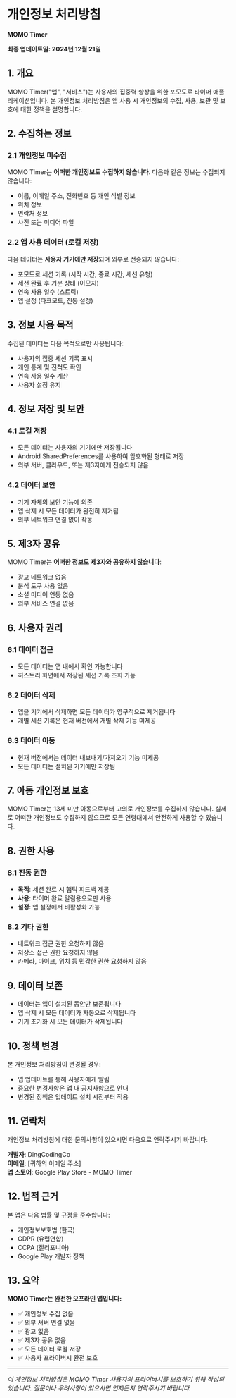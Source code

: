 # 개인정보 처리방침

**MOMO Timer**

**최종 업데이트일: 2024년 12월 21일**

## 1. 개요

MOMO Timer("앱", "서비스")는 사용자의 집중력 향상을 위한 포모도로 타이머 애플리케이션입니다. 본 개인정보 처리방침은 앱 사용 시 개인정보의 수집, 사용, 보관 및 보호에 대한 정책을 설명합니다.

## 2. 수집하는 정보

### 2.1 개인정보 미수집
MOMO Timer는 **어떠한 개인정보도 수집하지 않습니다**. 다음과 같은 정보는 수집되지 않습니다:
- 이름, 이메일 주소, 전화번호 등 개인 식별 정보
- 위치 정보
- 연락처 정보
- 사진 또는 미디어 파일

### 2.2 앱 사용 데이터 (로컬 저장)
다음 데이터는 **사용자 기기에만 저장**되며 외부로 전송되지 않습니다:
- 포모도로 세션 기록 (시작 시간, 종료 시간, 세션 유형)
- 세션 완료 후 기분 상태 (이모지)
- 연속 사용 일수 (스트릭)
- 앱 설정 (다크모드, 진동 설정)

## 3. 정보 사용 목적

수집된 데이터는 다음 목적으로만 사용됩니다:
- 사용자의 집중 세션 기록 표시
- 개인 통계 및 진척도 확인
- 연속 사용 일수 계산
- 사용자 설정 유지

## 4. 정보 저장 및 보안

### 4.1 로컬 저장
- 모든 데이터는 사용자의 기기에만 저장됩니다
- Android SharedPreferences를 사용하여 암호화된 형태로 저장
- 외부 서버, 클라우드, 또는 제3자에게 전송되지 않음

### 4.2 데이터 보안
- 기기 자체의 보안 기능에 의존
- 앱 삭제 시 모든 데이터가 완전히 제거됨
- 외부 네트워크 연결 없이 작동

## 5. 제3자 공유

MOMO Timer는 **어떠한 정보도 제3자와 공유하지 않습니다**:
- 광고 네트워크 없음
- 분석 도구 사용 없음
- 소셜 미디어 연동 없음
- 외부 서비스 연결 없음

## 6. 사용자 권리

### 6.1 데이터 접근
- 모든 데이터는 앱 내에서 확인 가능합니다
- 히스토리 화면에서 저장된 세션 기록 조회 가능

### 6.2 데이터 삭제
- 앱을 기기에서 삭제하면 모든 데이터가 영구적으로 제거됩니다
- 개별 세션 기록은 현재 버전에서 개별 삭제 기능 미제공

### 6.3 데이터 이동
- 현재 버전에서는 데이터 내보내기/가져오기 기능 미제공
- 모든 데이터는 설치된 기기에만 저장됨

## 7. 아동 개인정보 보호

MOMO Timer는 13세 미만 아동으로부터 고의로 개인정보를 수집하지 않습니다. 실제로 어떠한 개인정보도 수집하지 않으므로 모든 연령대에서 안전하게 사용할 수 있습니다.

## 8. 권한 사용

### 8.1 진동 권한
- **목적**: 세션 완료 시 햅틱 피드백 제공
- **사용**: 타이머 완료 알림용으로만 사용
- **설정**: 앱 설정에서 비활성화 가능

### 8.2 기타 권한
- 네트워크 접근 권한 요청하지 않음
- 저장소 접근 권한 요청하지 않음
- 카메라, 마이크, 위치 등 민감한 권한 요청하지 않음

## 9. 데이터 보존

- 데이터는 앱이 설치된 동안만 보존됩니다
- 앱 삭제 시 모든 데이터가 자동으로 삭제됩니다
- 기기 초기화 시 모든 데이터가 삭제됩니다

## 10. 정책 변경

본 개인정보 처리방침이 변경될 경우:
- 앱 업데이트를 통해 사용자에게 알림
- 중요한 변경사항은 앱 내 공지사항으로 안내
- 변경된 정책은 업데이트 설치 시점부터 적용

## 11. 연락처

개인정보 처리방침에 대한 문의사항이 있으시면 다음으로 연락주시기 바랍니다:

**개발자**: DingCodingCo  
**이메일**: [귀하의 이메일 주소]  
**앱 스토어**: Google Play Store - MOMO Timer

## 12. 법적 근거

본 앱은 다음 법률 및 규정을 준수합니다:
- 개인정보보호법 (한국)
- GDPR (유럽연합)
- CCPA (캘리포니아)
- Google Play 개발자 정책

## 13. 요약

**MOMO Timer는 완전한 오프라인 앱입니다:**
- ✅ 개인정보 수집 없음
- ✅ 외부 서버 연결 없음
- ✅ 광고 없음
- ✅ 제3자 공유 없음
- ✅ 모든 데이터 로컬 저장
- ✅ 사용자 프라이버시 완전 보호

---

*이 개인정보 처리방침은 MOMO Timer 사용자의 프라이버시를 보호하기 위해 작성되었습니다. 질문이나 우려사항이 있으시면 언제든지 연락주시기 바랍니다.*